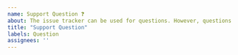 ```yaml
---
name: Support Question ❓
about: The issue tracker can be used for questions. However, questions really should be asked over at the [HPE OneView gitter.im discussion forum](https://gitter.im/POSH-HPOneView/Lobb)
title: "Support Question"
labels: Question
assignees: ''
---
```


<!-- Please provide in detail your question. -->
